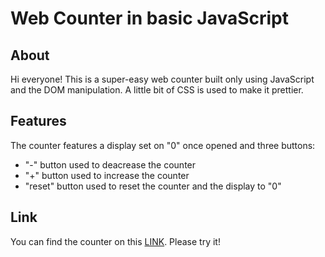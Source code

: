 # Web Counter in basic JavaScript

## About
Hi everyone! This is a super-easy web counter built only using JavaScript and the DOM manipulation.
A little bit of CSS is used to make it prettier.

## Features
The counter features a display set on "0" once opened and three buttons:
* "-" button used to deacrease the counter
* "+" button used to increase the counter
* "reset" button used to reset the counter and the display to "0"

## Link
You can find the counter on this [LINK](https://fantastic-web-counter1.netlify.app/).
Please try it!
